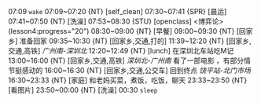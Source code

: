 07:09 `wake`
07:09~07:20 {NT} [self_clean]
07:30~07:41 {SPR} [晨运]
07:41~07:50 {NT} [洗澡]
07:53~08:30 {STU} [openclass] <博弈论> (lesson4:progress="20")
08:30~09:00 {NT} [早餐]
09:00~09:30 {NT} [回家乡] 准备回家
09:35~10:30 {NT} [回家乡,交通,打的]
11:39~12:20 {NT} [回家乡,交通,高铁] *广州南-深圳北*
12:20~12:49 {NT} [lunch] 在深圳北车站吃M记
13:00~16:00 {NT} [回家乡,交通,高铁] *深圳北-广州南* 看了一部电影 ，有部分情节挺感动的
16:00~16:30 {NT} [回家乡,交通,公交车] 回到终点 *饶平站-北门市场*
16:30~23:33 {NT} [家庭] 和老妈买菜，煮饭，吃饭，聊天
23:33~23:50 {NT} [看图片]
23:50~00:00 {NT} [洗澡]
00:30 `sleep`